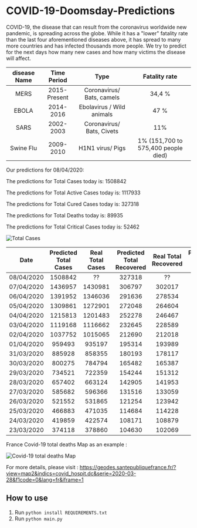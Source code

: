 # COVID-19-Doomsday-Predictions
COVID-19, the disease that can result from the coronavirus worldwide new pandemic, is spreading across the globe. While it has a "lower" fatality rate than the last four aforementioned diseases above, it has spread to many more countries and has infected thousands more people. We try to predict for the next days how many new cases and how many victims the disease will affect.

 

| disease Name | Time Period  |           Type            |            Fatality rate            |
| :----------: | :----------: | :-----------------------: | :---------------------------------: |
|     MERS     | 2015-Present | Coronavirus/ Bats, camels |               34,4 %                |
|    EBOLA     |  2014-2016   | Ebolavirus / Wild animals |                47 %                 |
|     SARS     |  2002-2003   | Coronavirus/ Bats, Civets |                 11%                 |
|  Swine Flu   |  2009-2010   |     H1N1 virus/ Pigs      | 1% (151,700 to 575,400 people died) |



Our predictions for 08/04/2020: 

The predictions for Total Cases today is: 1508842

The predictions for Total Active Cases today is: 1117933

The predictions for Total Cured Cases today is: 327318

The predictions for Total Deaths  today is: 89935

The predictions for Total Critical Cases  today is: 52462




![Total Cases](https://github.com/Manai-Hamza/COVID-19-Doomsday-Predictions/blob/master/graphs/Total%20Cases.jpg?raw=true)



|    Date    | Predicted Total Cases | Real Total Cases | Predicted Total Recovered | Real Total Recovered | Predicted  Total Deaths | Real Total Deaths | Predicted Active Cases | Real Active Cases | Predicted  Critical Cases | Real Critical Cases |
| :--------: | :-------------------: | :--------------: | :-----------------------: | :------------------: | :---------------------: | :---------------: | :--------------------: | :---------------: | :-----------------------: | :-----------------: |
| 08/04/2020 |        1508842        |        ??        |          327318           |          ??          |          89935          |        ??         |        1117933         |        ??         |           52462           |         ??          |
| 07/04/2020 |        1436957        |     1430981      |          306797           |        302017        |          83266          |       82036       |        1070156         |      1046928      |           51629           |        47891        |
| 06/04/2020 |        1391952        |     1346036      |          291636           |        278534        |          78417          |       74654       |        1018577         |      992848?      |           49610           |        47459        |
| 05/04/2020 |        1309861        |     1272901      |          272048           |        264604        |          72118          |       69427       |         962878         |      938870       |           47064           |        45589        |
| 04/04/2020 |        1215813        |     1201483      |          252278           |        246467        |          65527          |       64691       |         895783         |      890325       |           44888           |        42288        |
| 03/04/2020 |        1119168        |     1116662      |          232645           |        228589        |          58910          |       59162       |         825982         |      828911       |           42957           |        39391        |
| 02/04/2020 |        1037752        |     1015065      |          212690           |        212018        |          52830          |       53167       |         770824         |      749880       |           40369           |        37698        |
| 01/04/2020 |        959493         |      935197      |          195314           |        193989        |          47587          |       47192       |         715358         |      694016       |           37303           |        35478        |
| 31/03/2020 |        885928         |      858355      |          180193           |        178117        |          42846          |       42309       |         661058         |      637929       |           33994           |        32836        |
| 30/03/2020 |        800275         |      784794      |          165482           |        165387        |          38566          |       37788       |         609432         |      581619       |           31026           |        29492        |
| 29/03/2020 |        734521         |      722359      |          154244           |        151312        |          34630          |       33966       |         552194         |      537081       |           28076           |        26789        |
| 28/03/2020 |        657402         |      663124      |          142905           |        141953        |          30679          |       30862       |         490167         |      490309       |           28023           |        25207        |
| 27/03/2020 |        585682         |      596366      |          131516           |        133059        |          27113          |       27344       |         431739         |      435963       |           22463           |        23522        |
| 26/03/2020 |        521552         |      531865      |          121254           |        123942        |          23992          |       24073       |         379021         |      383850       |           17778           |        19357        |
| 25/03/2020 |        466883         |      471035      |          114684           |        114228        |          21202          |       21284       |         333371         |      335523       |           15664           |        14792        |
| 24/03/2020 |        419859         |      422574      |          108171           |        108879        |          18646          |       18894       |         292093         |      294801       |           14062           |        13095        |
| 23/03/2020 |        374118         |      378860      |          104630           |        102069        |          16485          |       16514       |         252519         |      260277       |           12252           |        12062        |



France Covid-19 total deaths Map as an example : 

![Covid-19 total deaths Map](https://raw.githubusercontent.com/Manai-Hamza/COVID-19-Doomsday-Predictions/master/graphs/Covid%20Map.PNG)

For more details, please visit : https://geodes.santepubliquefrance.fr/?view=map2&indics=covid_hospit.dc&serie=2020-03-28&f1code=0&lang=fr&iframe=1



## How to use

1. Run `python install REQUIREMENTS.txt`
2. Run `python main.py`